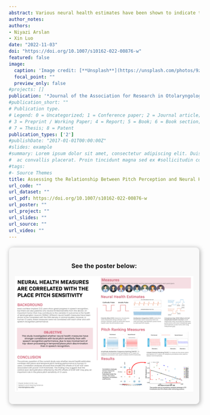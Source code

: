 ```yaml
---
abstract: Various neural health estimates have been shown to indicate the density of spiral ganglion neurons in animal and modeling studies of cochlear implants (CIs). However, when applied to human CI users, these neural health estimates based on psychophysical and electrophysiological measures are not consistently correlated with each other or with the speech recognition performance. This study investigated whether the neural health estimates have stronger correlations with the temporal and place pitch sensitivity than with the speech recognition performance. On five electrodes in 12 tested ears of eight adult CI users, polarity effect (PE), multipulse integration (MPI), and interphase gap (IPG) effect on the amplitude growth function (AGF) of electrically evoked compound action potential (ECAP) were measured to estimate neural health, while thresholds of amplitude modulation frequency ranking (AMFR) and virtual channel ranking (VCR) were measured to indicate temporal and place pitch sensitivity. AzBio sentence recognition in noise was measured using the clinical CI processor for each ear. The results showed significantly poorer AMFR and VCR thresholds on the basal electrodes than on the apical and middle electrodes. Across ears and electrodes, only the IPG offset effect on ECAP AGF had a nearly significant negative correlation with the VCR threshold after removing the outliers. No significant across-ear correlations were found between the mean neural health estimates, mean pitch-ranking thresholds, and AzBio sentence recognition score. This study suggests that the central axon demyelination reflected by the IPG offset effect may be important for the place pitch sensitivity of CI users and that the IPG offset effect may be used to predict the perceptual resolution of virtual channels for CI programming.
author_notes:
authors:
- Niyazi Arslan
- Xin Luo
date: "2022-11-03"
doi: "https://doi.org/10.1007/s10162-022-00876-w"
featured: false
image:
  caption: 'Image credit: [**Unsplash**](https://unsplash.com/photos/9zy0NhHPyfc)'
  focal_point: ""
  preview_only: false
#projects: []
publication: '*Journal of the Association for Research in Otolaryngology, 23* 875–887 (2022)'
#publication_short: ""
# Publication type.
# Legend: 0 = Uncategorized; 1 = Conference paper; 2 = Journal article;
# 3 = Preprint / Working Paper; 4 = Report; 5 = Book; 6 = Book section;
# 7 = Thesis; 8 = Patent
publication_types: ['2']
#publishDate: "2017-01-01T00:00:00Z"
#slides: example
#summary: Lorem ipsum dolor sit amet, consectetur adipiscing elit. Duis posuere tellus
#  ac convallis placerat. Proin tincidunt magna sed ex #sollicitudin condimentum.
#tags:
#- Source Themes
title: Assessing the Relationship Between Pitch Perception and Neural Health in Cochlear Implant Users
url_code: ""
url_dataset: ""
url_pdf: https://doi.org/10.1007/s10162-022-00876-w
url_poster: ""
url_project: ""
url_slides: ""
url_source: ""
url_video: ""
---
```


<div style="background-color: #f9f9f9; padding: 15px; border: 1px solid #eaeaea; border-radius: 10px; box-shadow: 2px 2px 12px #aaa; margin-top: 20px; margin-bottom: 20px; text-align: center;" class="theme-text">

   ### **See the poster below:**

   ![png](./NeuralHealth.png)

</div>

<!-- Embed scripts and badge section remains unchanged -->
<html>
  <body>
    <script type='text/javascript' src='https://d1bxh8uas1mnw7.cloudfront.net/assets/embed.js'></script>
  </body>
</html>

<div style="display: flex; justify-content: space-around;">
    <div>
        <div data-badge-details="right" data-badge-type="medium-donut" data-doi="10.1007/s10162-022-00876-w" data-hide-no-mentions="true" class="altmetric-embed"></div>
    </div>
    <div>
        <span class="__dimensions_badge_embed__" data-doi="10.1007/s10162-022-00876-w" data-legend="always"></span>
    </div>
</div>

<script async src="https://badge.dimensions.ai/badge.js" charset="utf-8"></script>
